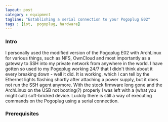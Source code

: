 ```yaml
---
layout: post
category : equipment
tagline: "Establishing a serial connection to your Pogoplug E02"
tags : [iot,  pogoplug, hardware]
---
```


### Intro

I personally used the modified version of the Pogoplug E02 with ArchLinux for various things, such as NFS, OwnCloud and most importantly as a gateway to SSH into my private network from anywhere in the world. I have gotten so used to my Pogoplug working 24/7 that <!--more-->I didn't think about it every breaking down - well it did. It is working, which I can tell by the Ethernet lights flashing shortly after attaching a power supply, but it does not run the SSH agent anymore. With the stock firmware long gone and the ArchLinux on the USB not booting(?) properly I was left with a (what you might call) soft-bricked device. Luckily there is still a way of executing commands on the Pogoplug using a serial connection. 

### Prerequisites
